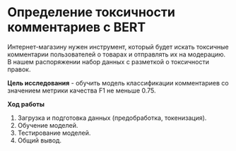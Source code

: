 # Определение токсичности комментариев с BERT

Интернет-магазину нужен инструмент, который будет искать токсичные комментарии пользователей о товарах и отправлять их на модерацию. В нашем распоряжении набор данных с разметкой о токсичности правок.

**Цель исследования** - обучить модель классификации комментариев со значением метрики качества F1 не меньше 0.75.

**Ход работы**
1. Загрузка и подготовка данных (предобработка, токенизация).
2. Обучение моделей.
3. Тестирование моделей.
4. Общий вывод.
